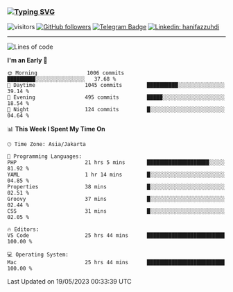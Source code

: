 ### [![Typing SVG](https://readme-typing-svg.herokuapp.com?font=lato&size=22&lines=Hi+There+👋)](https://git.io/typing-svg) 

![visitors](https://visitor-badge.glitch.me/badge?page_id=hanifazzuhdi.hanifazzuhdi)
[![GitHub followers](https://img.shields.io/github/followers/hanifazzuhdi?label=Follow&style=social)](https://github.com/hanifazzuhdi/?tab=follow) 
[![Telegram Badge](https://img.shields.io/badge/-hanif0198-blue?style=social&logo=telegram&link=https://www.t.me/hanif0198/)](https://www.t.me/hanif0198/) 
[![Linkedin: hanifazzuhdi](https://img.shields.io/badge/-hanifazzuhdi-blue?style=flat-square&logo=Linkedin&logoColor=white&link=https://www.linkedin.com/in/hanif-az-zuhdi-69688019b/)](https://www.linkedin.com/in/hanif-az-zuhdi-69688019b/) 

<hr/>

<!--START_SECTION:waka-->
![Lines of code](https://img.shields.io/badge/From%20Hello%20World%20I%27ve%20Written-18.8%20million%20lines%20of%20code-blue)

**I'm an Early 🐤** 

```text
🌞 Morning                1006 commits        █████████░░░░░░░░░░░░░░░░   37.68 % 
🌆 Daytime                1045 commits        ██████████░░░░░░░░░░░░░░░   39.14 % 
🌃 Evening                495 commits         █████░░░░░░░░░░░░░░░░░░░░   18.54 % 
🌙 Night                  124 commits         █░░░░░░░░░░░░░░░░░░░░░░░░   04.64 % 
```


📊 **This Week I Spent My Time On** 

```text
🕑︎ Time Zone: Asia/Jakarta

💬 Programming Languages: 
PHP                      21 hrs 5 mins       ████████████████████░░░░░   81.92 % 
YAML                     1 hr 14 mins        █░░░░░░░░░░░░░░░░░░░░░░░░   04.85 % 
Properties               38 mins             █░░░░░░░░░░░░░░░░░░░░░░░░   02.51 % 
Groovy                   37 mins             █░░░░░░░░░░░░░░░░░░░░░░░░   02.44 % 
CSS                      31 mins             █░░░░░░░░░░░░░░░░░░░░░░░░   02.05 % 

🔥 Editors: 
VS Code                  25 hrs 44 mins      █████████████████████████   100.00 % 

💻 Operating System: 
Mac                      25 hrs 44 mins      █████████████████████████   100.00 % 
```


 Last Updated on 19/05/2023 00:33:39 UTC
<!--END_SECTION:waka-->
